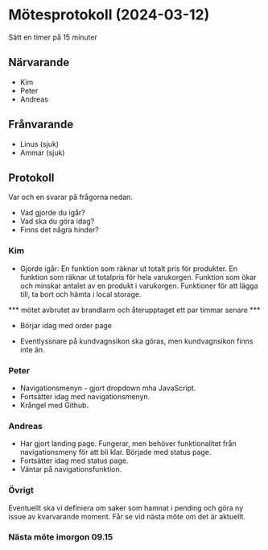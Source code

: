 # Mötesprotokoll (2024-03-12)

Sätt en timer på 15 minuter

## Närvarande
* Kim
* Peter
* Andreas

## Frånvarande
* Linus (sjuk)
* Ammar (sjuk)

## Protokoll
Var och en svarar på frågorna nedan.
* Vad gjorde du igår?
* Vad ska du göra idag?
* Finns det några hinder?

### Kim
* Gjorde igår: 
En funktion som räknar ut totalt pris för produkter.
En funktion som räknar ut totalpris för hela varukorgen. 
Funktion som ökar och minskar antalet av en produkt i varukorgen. 
Funktioner för att lägga till, ta bort och hämta i local storage.

*** mötet avbrutet av brandlarm och återupptaget ett par timmar senare ***

* Börjar idag med order page

* Eventlyssnare på kundvagnsikon ska göras, men kundvagnsikon finns inte än.

### Peter
* Navigationsmenyn - gjort dropdown mha JavaScript.
* Fortsätter idag med navigationsmenyn.
* Krångel med Github.

### Andreas
* Har gjort landing page. Fungerar, men behöver funktionalitet från navigationsmeny för att bli klar. Började med status page.  
* Fortsätter idag med status page.
* Väntar på navigationsfunktion.


### Övrigt
Eventuellt ska vi definiera om saker som hamnat i pending och göra ny issue av kvarvarande moment. Får se vid nästa möte om det är aktuellt.

### Nästa möte imorgon 09.15
